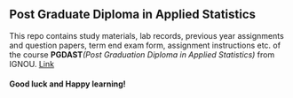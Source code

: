 ## Post Graduate Diploma in Applied Statistics

This repo contains study materials, lab records, previous year assignments and question papers, term end exam form, assignment instructions etc. of the course **PGDAST**_(Post Graduation Diploma in Applied Statistics)_ from IGNOU. [Link](http://www.ignou.ac.in/ignou/aboutignou/school/sos/programmes/detail/646/2)
#### Good luck and Happy learning!